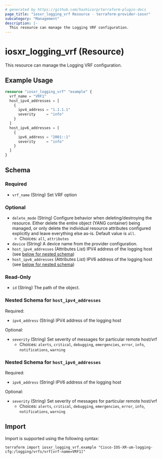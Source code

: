 ```yaml
---
# generated by https://github.com/hashicorp/terraform-plugin-docs
page_title: "iosxr_logging_vrf Resource - terraform-provider-iosxr"
subcategory: "Management"
description: |-
  This resource can manage the Logging VRF configuration.
---
```


# iosxr_logging_vrf (Resource)

This resource can manage the Logging VRF configuration.

## Example Usage

```terraform
resource "iosxr_logging_vrf" "example" {
  vrf_name = "VRF1"
  host_ipv4_addresses = [
    {
      ipv4_address = "1.1.1.1"
      severity     = "info"
    }
  ]
  host_ipv6_addresses = [
    {
      ipv6_address = "2001::1"
      severity     = "info"
    }
  ]
}
```

<!-- schema generated by tfplugindocs -->
## Schema

### Required

- `vrf_name` (String) Set VRF option

### Optional

- `delete_mode` (String) Configure behavior when deleting/destroying the resource. Either delete the entire object (YANG container) being managed, or only delete the individual resource attributes configured explicitly and leave everything else as-is. Default value is `all`.
  - Choices: `all`, `attributes`
- `device` (String) A device name from the provider configuration.
- `host_ipv4_addresses` (Attributes List) IPV4 address of the logging host (see [below for nested schema](#nestedatt--host_ipv4_addresses))
- `host_ipv6_addresses` (Attributes List) IPV6 address of the logging host (see [below for nested schema](#nestedatt--host_ipv6_addresses))

### Read-Only

- `id` (String) The path of the object.

<a id="nestedatt--host_ipv4_addresses"></a>
### Nested Schema for `host_ipv4_addresses`

Required:

- `ipv4_address` (String) IPV4 address of the logging host

Optional:

- `severity` (String) Set severity of  messages for particular remote host/vrf
  - Choices: `alerts`, `critical`, `debugging`, `emergencies`, `error`, `info`, `notifications`, `warning`


<a id="nestedatt--host_ipv6_addresses"></a>
### Nested Schema for `host_ipv6_addresses`

Required:

- `ipv6_address` (String) IPV6 address of the logging host

Optional:

- `severity` (String) Set severity of  messages for particular remote host/vrf
  - Choices: `alerts`, `critical`, `debugging`, `emergencies`, `error`, `info`, `notifications`, `warning`

## Import

Import is supported using the following syntax:

```shell
terraform import iosxr_logging_vrf.example "Cisco-IOS-XR-um-logging-cfg:/logging/vrfs/vrf[vrf-name=VRF1]"
```
